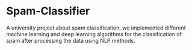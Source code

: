 # Spam-Classifier
A university project about spam classification, we implemented different machine learning and deep learning algorithms for the classification of spam after processing the data using NLP methods.
